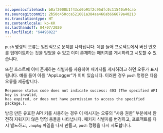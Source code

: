 ```yaml
---
ms.openlocfilehash: b0af2000b1f43cd0b91f2c95dfc0c11540a94cab
ms.sourcegitcommit: 2b50c450cca521681a384aa466ab666679a40213
ms.translationtype: HT
ms.contentlocale: ko-KR
ms.lasthandoff: 04/07/2020
ms.locfileid: "64496022"
---
```

`push` 명령의 오류는 일반적으로 문제를 나타냅니다. 예를 들어 프로젝트에서 버전 번호를 업데이트하는 것을 잊었을 수 있고 이미 존재하는 패키지를 게시하려고 시도할 수 있습니다.

또한 호스트에 이미 존재하는 식별자를 사용하여 패키지를 게시하려고 하면 오류가 표시됩니다. 예를 들어 이름 “AppLogger”가 이미 있습니다. 이러한 경우 `push` 명령은 다음 오류를 제공합니다.

```output
Response status code does not indicate success: 403 (The specified API key is invalid,
has expired, or does not have permission to access the specified package.).
```

방금 만든 유효한 API 키를 사용하는 경우 이 메시지는 오류의 “사용 권한” 부분에서 완전히 지워지지 않은 명명 충돌을 나타냅니다. 패키지 식별자를 변경하고, 프로젝트를 다시 빌드하고, `.nupkg` 파일을 다시 만들고, `push` 명령을 다시 시도합니다.